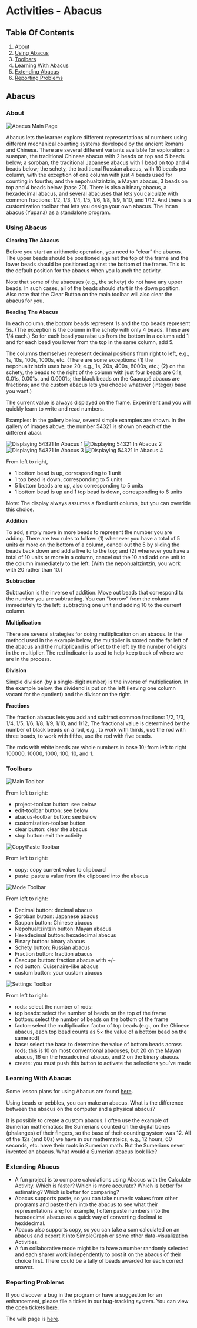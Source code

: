 # Activities - Abacus
## Table Of Contents
1. [About](#ABOUT-ABACUS)
2. [Using Abacus](#USING-ABACUS)
3. [Toolbars](#TOOLBARS)
4. [Learning With Abacus](#LEARNING-ABACUS)
5. [Extending Abacus](#EXTENDING-ABACUS)
6. [Reporting Problems](#REPORTING-PROBLEMS)
   
## Abacus
### <a name="ABOUT-ABACUS"> About

![Abacus Main Page](../assets/AbacusMain.png)

Abacus lets the learner explore different representations of numbers using different mechanical counting systems developed by the ancient Romans and Chinese. There are several different variants available for exploration: a suanpan, the traditional Chinese abacus with 2 beads on top and 5 beads below; a soroban, the traditional Japanese abacus with 1 bead on top and 4 beads below; the schety, the traditional Russian abacus, with 10 beads per column, with the exception of one column with just 4 beads used for counting in fourths; and the nepohualtzintzin, a Mayan abacus, 3 beads on top and 4 beads below (base 20). There is also a binary abacus, a hexadecimal abacus, and several abacuses that lets you calculate with common fractions: 1/2, 1/3, 1/4, 1/5, 1/6, 1/8, 1/9, 1/10, and 1/12. And there is a customization toolbar that lets you design your own abacus. The Incan abacus (Yupana) as a standalone program.

### <a name="USING-ABACUS"> Using Abacus
__Clearing The Abacus__

Before you start an arithmetic operation, you need to “clear” the abacus. The upper beads should be positioned against the top of the frame and the lower beads should be positioned against the bottom of the frame. This is the default position for the abacus when you launch the activity.

Note that some of the abacuses (e.g., the schety) do not have any upper beads. In such cases, all of the beads should start in the down position. Also note that the Clear Button on the main toolbar will also clear the abacus for you.

__Reading The Abacus__

In each column, the bottom beads represent 1s and the top beads represent 5s. (The exception is the column in the schety with only 4 beads. These are 1/4 each.) So for each bead you raise up from the bottom in a column add 1 and for each bead you lower from the top in the same column, add 5.

The columns themselves represent decimal positions from right to left, e.g., 1s, 10s, 100s, 1000s, etc. (There are some exceptions: (1) the nepohualtzintzin uses base 20, e.g., 1s, 20s, 400s, 8000s, etc.; (2) on the schety, the beads to the right of the column with just four beads are 0.1s, 0.01s, 0.001s, and 0.0001s; the black beads on the Caacupé abacus are fractions; and the custom abacus lets you choose whatever (integer) base you want.)

The current value is always displayed on the frame. Experiment and you will quickly learn to write and read numbers.

Examples: In the gallery below, several simple examples are shown. In the gallery of images above, the number 54321 is shown on each of the different abaci.

![Displaying 54321 In Abacus 1](assets/AbacusReading1.png)
![Displaying 54321 In Abacus 2](assets/AbacusReading2.png)
![Displaying 54321 In Abacus 3](assets/AbacusReading3.png)
![Displaying 54321 In Abacus 4](assets/AbacusReading4.png)

From left to right,
  * 1 bottom bead is up, corresponding to 1 unit
  * 1 top bead is down, corresponding to 5 units
  * 5 bottom beads are up, also corresponding to 5 units
  * 1 bottom bead is up and 1 top bead is down, corresponding to 6 units
  
Note: The display always assumes a fixed unit column, but you can override this choice.

__Addition__

To add, simply move in more beads to represent the number you are adding. There are two rules to follow: (1) whenever you have a total of 5 units or more on the bottom of a column, cancel out the 5 by sliding the beads back down and add a five to to the top; and (2) whenever you have a total of 10 units or more in a column, cancel out the 10 and add one unit to the column immediately to the left. (With the nepohualtzintzin, you work with 20 rather than 10.)

__Subtraction__

Subtraction is the inverse of addition. Move out beads that correspond to the number you are subtracting. You can “borrow” from the column immediately to the left: subtracting one unit and adding 10 to the current column.

__Multiplication__

There are several strategies for doing multiplication on an abacus. In the method used in the example below, the multiplier is stored on the far left of the abacus and the multiplicand is offset to the left by the number of digits in the multiplier. The red indicator is used to help keep track of where we are in the process.

__Division__

Simple division (by a single-digit number) is the inverse of multiplication. In the example below, the dividend is put on the left (leaving one column vacant for the quotient) and the divisor on the right.

__Fractions__

The fraction abacus lets you add and subtract common fractions: 1/2, 1/3, 1/4, 1/5, 1/6, 1/8, 1/9, 1/10, and 1/12, The fractional value is determined by the number of black beads on a rod, e.g., to work with thirds, use the rod with three beads, to work with fifths, use the rod with five beads.

The rods with white beads are whole numbers in base 10; from left to right 100000, 10000, 1000, 100, 10, and 1.

### <a name="TOOLBARS"> Toolbars

![Main Toolbar](../assets/AbacusToolbar1.png)

From left to right:
  * project-toolbar button: see below
  * edit-toolbar button: see below
  * abacus-toolbar button: see below
  * customization-toolbar button
  * clear button: clear the abacus
  * stop button: exit the activity
  
![Copy/Paste Toolbar](../assets/AbacusToolbar2.png)

From left to right:
  * copy: copy current value to clipboard
  * paste: paste a value from the clipboard into the abacus
  
![Mode Toolbar](../assets/AbacusToolbar3.png)

From left to right:
  * Decimal button: decimal abacus
  * Soroban button: Japanese abacus
  * Saupan button: Chinese abacus
  * Nepohualtzintzin button: Mayan abacus
  * Hexadecimal button: hexadecimal abacus
  * Binary button: binary abacus
  * Schety button: Russian abacus
  * Fraction button: fraction abacus
  * Caacupe button: fraction abacus with +/–
  * rod button: Cuisenaire-like abacus
  * custom button: your custom abacus
  
![Settings Toolbar](../assets/AbacusToolbar4.png)

From left to right:
  * rods: select the number of rods:
  * top beads: select the number of beads on the top of the frame
  * bottom: select the number of beads on the bottom of the frame
  * factor: select the multiplication factor of top beads (e.g., on the Chinese abacus, each top bead counts as 5× the value of a bottom bead on the same rod)
  * base: select the base to determine the value of bottom beads across rods; this is 10 on most conventional abacuses, but 20 on the Mayan abacus, 16 on the hexadecimal abacus, and 2 on the binary abacus.
  * create: you must push this button to activate the selections you’ve made
  
### <a name="LEARNING-ABACUS"> Learning With Abacus
Some lesson plans for using Abacus are found [here](http://wiki.sugarlabs.org/go/Activities/Abacus/Worksheet).

Using beads or pebbles, you can make an abacus. What is the difference between the abacus on the computer and a physical abacus?

It is possible to create a custom abacus. I often use the example of Sumerian mathematics: the Sumerians counted on the digital bones (phalanges) of their fingers, so the base of their counting system was 12. All of the 12s (and 60s) we have in our mathemateics, e.g., 12 hours, 60 seconds, etc. have their roots in Sumerian math. But the Sumerians never invented an abacus. What would a Sumerian abacus look like?

### <a name="EXTENDING-ABACUS"> Extending Abacus
  * A fun project is to compare calculations using Abacus with the Calculate Activity. Which is faster? Which is more accurate? Which is better for estimating? Which is better for comparing?
  * Abacus supports paste, so you can take numeric values from other programs and paste them into the abacus to see what their representations are; for example, I often paste numbers into the hexadecimal abacus as a quick way of converting decimal to hexidecimal.
  * Abacus also supports copy, so you can take a sum calculated on an abacus and export it into SimpleGraph or some other data-visualization Activities.
  * A fun collaborative mode might be to have a number randomly selected and each sharer work independently to post it on the abacus of their choice first. There could be a tally of beads awarded for each correct answer.
  
### <a name="REPORTING-PROBLEMS"> Reporting Problems
If you discover a bug in the program or have a suggestion for an enhancement, please file a ticket in our bug-tracking system.
You can view the open tickets [here](https://bugs.sugarlabs.org/query?status=accepted&status=assigned&status=new&status=reopened&component=Abacus).

The wiki page is [here](http://wiki.sugarlabs.org/go/Activities/Abacus).
